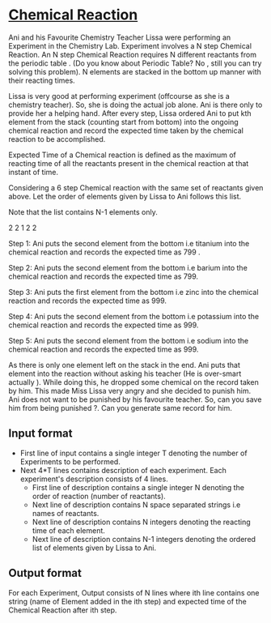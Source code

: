 # [Chemical Reaction][link]

Ani and his Favourite Chemistry Teacher Lissa were performing an Experiment in the Chemistry Lab. Experiment involves a N step Chemical Reaction. An N step Chemical Reaction requires N different reactants from the periodic table . (Do you know about Periodic Table? No , still you can try solving this problem). N elements are stacked in the bottom up manner with their reacting times.

Lissa is very good at performing experiment (offcourse as she is a chemistry teacher). So, she is doing the actual job alone. Ani is there only to provide her a helping hand. After every step, Lissa ordered Ani to put kth element from the stack (counting start from bottom) into the ongoing chemical reaction and record the expected time taken by the chemical reaction to be accomplished.

Expected Time of a Chemical reaction is defined as the maximum of reacting time of all the reactants present in the chemical reaction at that instant of time.

Considering a 6 step Chemical reaction with the same set of reactants given above. Let the order of elements given by Lissa to Ani follows this list.

Note that the list contains N-1 elements only.

2 2 1 2 2

Step 1: Ani puts the second element from the bottom i.e titanium into the chemical reaction and records the expected time as 799 .

Step 2: Ani puts the second element from the bottom i.e barium into the chemical reaction and records the expected time as 799.

Step 3: Ani puts the first element from the bottom i.e zinc into the chemical reaction and records the expected time as 999.

Step 4: Ani puts the second element from the bottom i.e potassium into the chemical reaction and records the expected time as 999.

Step 5: Ani puts the second element from the bottom i.e sodium into the chemical reaction and records the expected time as 999.

As there is only one element left on the stack in the end. Ani puts that element into the reaction without asking his teacher (He is over-smart actually ). While doing this, he dropped some chemical on the record taken by him. This made Miss Lissa very angry and she decided to punish him. Ani does not want to be punished by his favourite teacher. So, can you save him from being punished ?. Can you generate same record for him.

## Input format

- First line of input contains a single integer T denoting the number of Experiments to be performed.
- Next 4\*T lines contains description of each experiment. Each experiment's description consists of 4 lines.
  - First line of description contains a single integer N denoting the order of reaction (number of reactants).
  - Next line of description contains N space separated strings i.e names of reactants.
  - Next line of description contains N integers denoting the reacting time of each element.
  - Next line of description contains N-1 integers denoting the ordered list of elements given by Lissa to Ani.

## Output format

For each Experiment, Output consists of N lines where ith line contains one string (name of Element added in the ith step) and expected time of the Chemical Reaction after ith step.

[link]: https://www.hackerearth.com/practice/data-structures/advanced-data-structures/segment-trees/practice-problems/algorithm/chemical-reaction/
